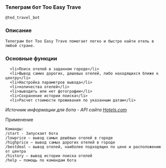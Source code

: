 ### Телеграм бот Too Easy Trave

    @ted_travel_bot

### Описание

    Телеграм бот Too Easy Trave помогает легко и быстро найти отель в любой стране.
   
### Основные функции
      <li>Поиск отелей в заданном городе</li>
      <li>Вывод самих дорогих, дешевых отелей, либо находящихся ближе к центру</li>
      <li>Настройка параметров вывода</li>
      <li>количества отелей</li>
      <li>выводить или нет фотографии</li>
      <li>Сохранение истории поиска</li>
      <li>Расчет стоимости проживания по указанным датам</li>
  
  *Источник информации для бота - API сайта [Hotels.com](https://www.hotels.com/?locale=en_IE&pos=HCOM_EMEA&siteid=300000025)*
  

Применение

    Команды:
    /start - Запускает бота
    /lowprice — вывод самых дешёвых отелей в городе
    /highprice — вывод самых дорогих отелей в городе
    /bestdeal — вывод отелей, наиболее подходящих по цене и расположению от центра
    /history — вывод истории поиска отелей
    /help — помощь по командам бота
